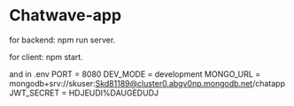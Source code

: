 # Chatwave-app

for backend: npm run server.

for client: npm start.

and in .env
PORT = 8080
DEV_MODE = development
MONGO_URL = mongodb+srv://skuser:Skd81189@cluster0.abgv0np.mongodb.net/chatapp
JWT_SECRET = HDJEUDI%DAUGEDUDJ
